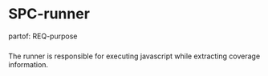 # SPC-runner
partof: REQ-purpose
###

The runner is responsible for executing javascript
while extracting coverage information.
